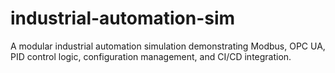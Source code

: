 # industrial-automation-sim
A modular industrial automation simulation demonstrating Modbus, OPC UA, PID control logic, configuration management, and CI/CD integration.
